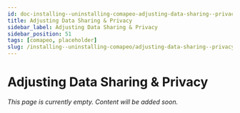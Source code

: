 ```yaml
---
id: doc-installing--uninstalling-comapeo-adjusting-data-sharing--privacy
title: Adjusting Data Sharing & Privacy
sidebar_label: Adjusting Data Sharing & Privacy
sidebar_position: 51
tags: [comapeo, placeholder]
slug: /installing--uninstalling-comapeo/adjusting-data-sharing--privacy
---
```


# Adjusting Data Sharing & Privacy

*This page is currently empty. Content will be added soon.*
